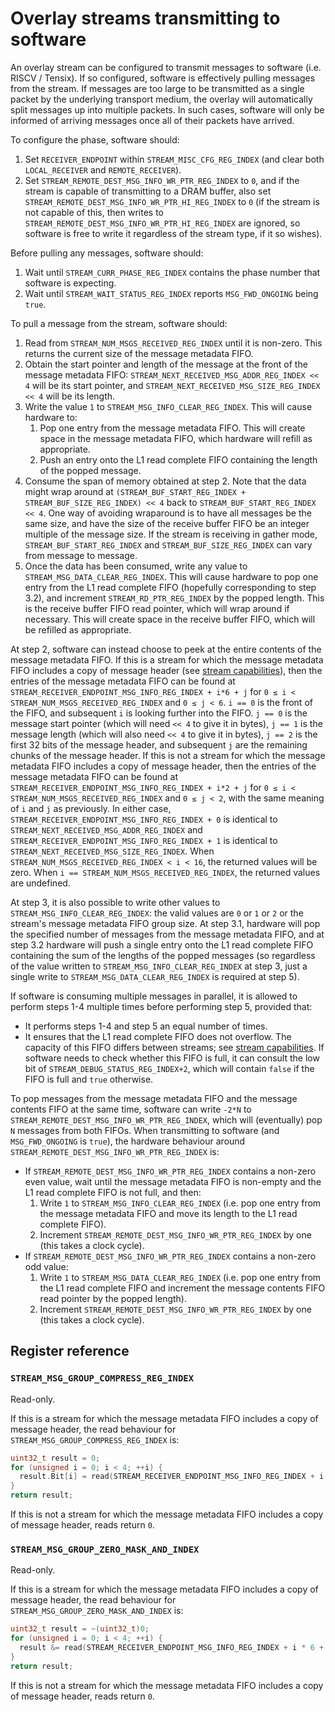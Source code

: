 # Overlay streams transmitting to software

An overlay stream can be configured to transmit messages to software (i.e. RISCV / Tensix). If so configured, software is effectively pulling messages from the stream. If messages are too large to be transmitted as a single packet by the underlying transport medium, the overlay will automatically split messages up into multiple packets. In such cases, software will only be informed of arriving messages once all of their packets have arrived.

To configure the phase, software should:
1. Set `RECEIVER_ENDPOINT` within `STREAM_MISC_CFG_REG_INDEX` (and clear both `LOCAL_RECEIVER` and `REMOTE_RECEIVER`).
2. Set `STREAM_REMOTE_DEST_MSG_INFO_WR_PTR_REG_INDEX` to `0`, and if the stream is capable of transmitting to a DRAM buffer, also set `STREAM_REMOTE_DEST_MSG_INFO_WR_PTR_HI_REG_INDEX` to `0` (if the stream is not capable of this, then writes to `STREAM_REMOTE_DEST_MSG_INFO_WR_PTR_HI_REG_INDEX` are ignored, so software is free to write it regardless of the stream type, if it so wishes).

Before pulling any messages, software should:
1. Wait until `STREAM_CURR_PHASE_REG_INDEX` contains the phase number that software is expecting.
2. Wait until `STREAM_WAIT_STATUS_REG_INDEX` reports `MSG_FWD_ONGOING` being `true`.

To pull a message from the stream, software should:
1. Read from `STREAM_NUM_MSGS_RECEIVED_REG_INDEX` until it is non-zero. This returns the current size of the message metadata FIFO.
2. Obtain the start pointer and length of the message at the front of the message metadata FIFO: `STREAM_NEXT_RECEIVED_MSG_ADDR_REG_INDEX << 4` will be its start pointer, and `STREAM_NEXT_RECEIVED_MSG_SIZE_REG_INDEX << 4` will be its length.
3. Write the value `1` to `STREAM_MSG_INFO_CLEAR_REG_INDEX`. This will cause hardware to:
    1. Pop one entry from the message metadata FIFO. This will create space in the message metadata FIFO, which hardware will refill as appropriate.
    2. Push an entry onto the L1 read complete FIFO containing the length of the popped message.
4. Consume the span of memory obtained at step 2. Note that the data might wrap around at `(STREAM_BUF_START_REG_INDEX + STREAM_BUF_SIZE_REG_INDEX) << 4` back to `STREAM_BUF_START_REG_INDEX << 4`. One way of avoiding wraparound is to have all messages be the same size, and have the size of the receive buffer FIFO be an integer multiple of the message size. If the stream is receiving in gather mode, `STREAM_BUF_START_REG_INDEX` and `STREAM_BUF_SIZE_REG_INDEX` can vary from message to message.
5. Once the data has been consumed, write any value to `STREAM_MSG_DATA_CLEAR_REG_INDEX`. This will cause hardware to pop one entry from the L1 read complete FIFO (hopefully corresponding to step 3.2), and increment `STREAM_RD_PTR_REG_INDEX` by the popped length. This is the receive buffer FIFO read pointer, which will wrap around if necessary. This will create space in the receive buffer FIFO, which will be refilled as appropriate.

At step 2, software can instead choose to peek at the entire contents of the message metadata FIFO. If this is a stream for which the message metadata FIFO includes a copy of message header (see [stream capabilities](README.md#stream-capabilities)), then the entries of the message metadata FIFO can be found at `STREAM_RECEIVER_ENDPOINT_MSG_INFO_REG_INDEX + i*6 + j` for `0 ≤ i < STREAM_NUM_MSGS_RECEIVED_REG_INDEX` and `0 ≤ j < 6`. `i == 0` is the front of the FIFO, and subsequent `i` is looking further into the FIFO. `j == 0` is the message start pointer (which will need `<< 4` to give it in bytes), `j == 1` is the message length (which will also need `<< 4` to give it in bytes), `j == 2` is the first 32 bits of the message header, and subsequent `j` are the remaining chunks of the message header. If this is not a stream for which the message metadata FIFO includes a copy of message header, then the entries of the message metadata FIFO can be found at `STREAM_RECEIVER_ENDPOINT_MSG_INFO_REG_INDEX + i*2 + j` for `0 ≤ i < STREAM_NUM_MSGS_RECEIVED_REG_INDEX` and `0 ≤ j < 2`, with the same meaning of `i` and `j` as previously. In either case, `STREAM_RECEIVER_ENDPOINT_MSG_INFO_REG_INDEX + 0` is identical to `STREAM_NEXT_RECEIVED_MSG_ADDR_REG_INDEX` and `STREAM_RECEIVER_ENDPOINT_MSG_INFO_REG_INDEX + 1` is identical to `STREAM_NEXT_RECEIVED_MSG_SIZE_REG_INDEX`. When `STREAM_NUM_MSGS_RECEIVED_REG_INDEX < i < 16`, the returned values will be zero. When `i == STREAM_NUM_MSGS_RECEIVED_REG_INDEX`, the returned values are undefined.

At step 3, it is also possible to write other values to `STREAM_MSG_INFO_CLEAR_REG_INDEX`: the valid values are `0` or `1` or `2` or the stream's message metadata FIFO group size. At step 3.1, hardware will pop the specified number of messages from the message metadata FIFO, and at step 3.2 hardware will push a single entry onto the L1 read complete FIFO containing the sum of the lengths of the popped messages (so regardless of the value written to `STREAM_MSG_INFO_CLEAR_REG_INDEX` at step 3, just a single write to `STREAM_MSG_DATA_CLEAR_REG_INDEX` is required at step 5).

If software is consuming multiple messages in parallel, it is allowed to perform steps 1-4 multiple times before performing step 5, provided that:
* It performs steps 1-4 and step 5 an equal number of times.
* It ensures that the L1 read complete FIFO does not overflow. The capacity of this FIFO differs between streams; see [stream capabilities](README.md#stream-capabilities). If software needs to check whether this FIFO is full, it can consult the low bit of `STREAM_DEBUG_STATUS_REG_INDEX+2`, which will contain `false` if the FIFO is full and `true` otherwise.

To pop messages from the message metadata FIFO and the message contents FIFO at the same time, software can write `-2*N` to `STREAM_REMOTE_DEST_MSG_INFO_WR_PTR_REG_INDEX`, which will (eventually) pop `N` messages from both FIFOs. When transmitting to software (and `MSG_FWD_ONGOING` is `true`), the hardware behaviour around `STREAM_REMOTE_DEST_MSG_INFO_WR_PTR_REG_INDEX` is:
* If `STREAM_REMOTE_DEST_MSG_INFO_WR_PTR_REG_INDEX` contains a non-zero even value, wait until the message metadata FIFO is non-empty and the L1 read complete FIFO is not full, and then:
  1. Write `1` to `STREAM_MSG_INFO_CLEAR_REG_INDEX` (i.e. pop one entry from the message metadata FIFO and move its length to the L1 read complete FIFO).
  2. Increment `STREAM_REMOTE_DEST_MSG_INFO_WR_PTR_REG_INDEX` by one (this takes a clock cycle).
* If `STREAM_REMOTE_DEST_MSG_INFO_WR_PTR_REG_INDEX` contains a non-zero odd value:
  1. Write `1` to `STREAM_MSG_DATA_CLEAR_REG_INDEX` (i.e. pop one entry from the L1 read complete FIFO and increment the message contents FIFO read pointer by the popped length).
  2. Increment `STREAM_REMOTE_DEST_MSG_INFO_WR_PTR_REG_INDEX` by one (this takes a clock cycle).

## Register reference

### `STREAM_MSG_GROUP_COMPRESS_REG_INDEX`

Read-only.

If this is a stream for which the message metadata FIFO includes a copy of message header, the read behaviour for `STREAM_MSG_GROUP_COMPRESS_REG_INDEX` is:
```c
uint32_t result = 0;
for (unsigned i = 0; i < 4; ++i) {
  result.Bit[i] = read(STREAM_RECEIVER_ENDPOINT_MSG_INFO_REG_INDEX + i * 6 + 3).Bit[20];
}
return result;
```

If this is not a stream for which the message metadata FIFO includes a copy of message header, reads return `0`.

### `STREAM_MSG_GROUP_ZERO_MASK_AND_INDEX`

Read-only.

If this is a stream for which the message metadata FIFO includes a copy of message header, the read behaviour for `STREAM_MSG_GROUP_ZERO_MASK_AND_INDEX` is:
```c
uint32_t result = ~(uint32_t)0;
for (unsigned i = 0; i < 4; ++i) {
  result &= read(STREAM_RECEIVER_ENDPOINT_MSG_INFO_REG_INDEX + i * 6 + 4);
}
return result;
```

If this is not a stream for which the message metadata FIFO includes a copy of message header, reads return `0`.
